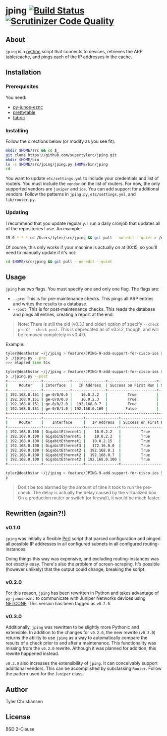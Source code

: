 # jping [![Build Status](https://travis-ci.org/supertylerc/jping.svg?branch=master)](https://travis-ci.org/supertylerc/jping) [![Scrutinizer Code Quality](https://scrutinizer-ci.com/g/supertylerc/jping/badges/quality-score.png?b=master)](https://scrutinizer-ci.com/g/supertylerc/jping/?branch=master)

## About

`jping` is a [python][1] script that connects to devices, retrieves the
ARP table/cache, and pings each of the IP addresses in the cache.

## Installation

### Prerequisites

You need:

* [py-junos-eznc][2]
* [prettytable][7]
* [fabric][8]

### Installing

Follow the directions below (or modify as you see fit):

```bash
mkdir $HOME/src && cd $_
git clone https://github.com/supertylerc/jping.git
mkdir $HOME/bin
ln -s $HOME/src/jping/jping.py $HOME/bin/jping
cd
```

You want to update `etc/settings.yml` to include your credentials and list of
routers.  You must include the `vendor` on the list of routers.  For now, the
only supported vendors are `juniper` and `ios`.  You can add support for
additional vendors.  Follow the patterns in `jping.py`, `etc/settings.yml`, and
`lib/router.py`.

### Updating

I recommend that you update regularly.  I run a daily cronjob that
updates all of the repositories I use.  An example:

```bash
15 0 * * * cd /Users/tyler/src/jping && git pull --no-edit --quiet > /dev/null 2>&1
```

Of course, this only works if your machine is actually _on_ at 00:15, so
you'll need to manually update if it's not:

```bash
cd $HOME/src/jping && git pull --no-edit --quiet
```

## Usage

`jping` has two flags.  You must specify one and only one flag.  The flags are:

* `--pre`: This is for pre-maintenance checks.  This pings all ARP entries and writes the results to a database.
* `--post`: This is for post-maintenance checks.  This reads the database and pings all entries, creating a report at the end.

> Note: There is still the old (v0.3.1 and older) option of specify
> `--check pre` or `--check post`.  This is deprecated as of v0.3.2, though, and
> will be removed completely in v0.4.0.

Example:

```bash
tyler@deathstar ~/j/jping > feature/JPING-9-add-support-for-cisco-ios ⁝ ⬆ ✱
❯ ./jping.py --pre                                                                                                               [12:24:11]
>>> elapsed time 51s

tyler@deathstar ~/j/jping > feature/JPING-9-add-support-for-cisco-ios ⁝ ⬆ ✱
❯ ./jping.py --post                                                                                                              [12:25:05]
+---------------+------------+---------------+----------------------+-----------------------+
|     Router    | Interface  |   IP Address  | Success on First Run | Success on Second Run |
+---------------+------------+---------------+----------------------+-----------------------+
| 192.168.0.151 | ge-0/0/0.0 |    10.0.2.2   |         True         |          True         |
| 192.168.0.151 | ge-0/0/0.0 |    10.0.2.3   |         True         |          True         |
| 192.168.0.151 | ge-0/0/2.0 |  192.168.0.7  |         True         |          True         |
| 192.168.0.151 | ge-0/0/1.0 | 192.168.0.169 |        False         |         False         |
+---------------+------------+---------------+----------------------+-----------------------+
+---------------+------------------+---------------+----------------------+-----------------------+
|     Router    |    Interface     |   IP Address  | Success on First Run | Success on Second Run |
+---------------+------------------+---------------+----------------------+-----------------------+
| 192.168.0.100 | GigabitEthernet1 |    10.0.2.2   |         True         |          True         |
| 192.168.0.100 | GigabitEthernet1 |    10.0.2.3   |         True         |          True         |
| 192.168.0.100 | GigabitEthernet1 |   10.0.2.15   |         True         |          True         |
| 192.168.0.100 | GigabitEthernet3 |   172.16.0.0  |         True         |          True         |
| 192.168.0.100 | GigabitEthernet2 |  192.168.0.1  |         True         |          True         |
| 192.168.0.100 | GigabitEthernet2 |  192.168.0.7  |         True         |          True         |
| 192.168.0.100 | GigabitEthernet2 | 192.168.0.100 |         True         |          True         |
+---------------+------------------+---------------+----------------------+-----------------------+

tyler@deathstar ~/j/jping > feature/JPING-9-add-support-for-cisco-ios ⁝ ⬆ ✱
❯                                                                                                                                [12:25:15]
```

> Don't be too alarmed by the amount of time it took to run the pre-check.  The
> delay is actually the delay caused by the virtualized box.  On a production
> router or switch (or firewall), it would be much faster.

## Rewritten (again?!)

### v0.1.0

`jping` was initially a flexible [Perl][4] script that parsed
configuration and pinged all possible IP addresses in all configured
subnets in all configured routing-instances.

Doing things this way was expensive, and excluding routing-instances was
not exactly easy.  There's also the problem of screen-scraping.  It's
possible (however unlikely) that the output could change, breaking the
script.

### v0.2.0

For this reason, `jping` has been rewritten in Python and takes
advantage of `py-junos-eznc` to communicate with Juniper Networks
devices using [NETCONF][5].  This version has been tagged as `v0.2.0`.

### v0.3.0

Additionally, `jping` was rewritten to be slightly more Pythonic and extensible.
In addition to the changes for `v0.2.0`, the new rewrite (`v0.3.0`) returns the
ability to use `jping` as a way to automatically compare the results of a check
prior to and after a maintenance.  This functionality was missing from the
`v0.2.0` rewrite.  Although it was planned for addition, this rewrite happened
instead.

`v0.3.0` also increases the extensibility of `jping`.  It can conceivably
support additional vendors.  This can be accomplished by subclassing `Router`.
Follow the pattern used for the `Juniper` class.

## Author

Tyler Christiansen

## License

BSD 2-Clause

[1]: https://www.python.org/ "Python"
[2]: https://github.com/Juniper/py-junos-eznc "py-junos-eznc"
[3]: https://docs.python.org/2/library/getpass.html "Python getpass"
[4]: http://www.perl.org "Perl"
[5]: https://en.wikipedia.org/wiki/NETCONF "NETCONF"
[6]: https://github.com/supertylerc/jping/tree/v0.1.0 "jping Perl"
[7]: https://pypi.python.org/pypi/PrettyTable "prettytable"
[8]: http://www.fabfile.org "Fabric"
